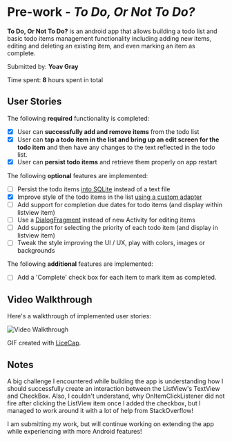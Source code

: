 # Pre-work - *To Do, Or Not To Do?*

**To Do, Or Not To Do?** is an android app that allows building a todo list and basic todo items management functionality including adding new items, 
editing and deleting an existing item, and even marking an item as complete.

Submitted by: **Yoav Gray**

Time spent: **8** hours spent in total

## User Stories

The following **required** functionality is completed:

* [x] User can **successfully add and remove items** from the todo list
* [x] User can **tap a todo item in the list and bring up an edit screen for the todo item** and then have any changes to the text reflected in the todo list.
* [x] User can **persist todo items** and retrieve them properly on app restart

The following **optional** features are implemented:

* [ ] Persist the todo items [into SQLite](http://guides.codepath.com/android/Persisting-Data-to-the-Device#sqlite) instead of a text file
* [x] Improve style of the todo items in the list [using a custom adapter](http://guides.codepath.com/android/Using-an-ArrayAdapter-with-ListView)
* [ ] Add support for completion due dates for todo items (and display within listview item)
* [ ] Use a [DialogFragment](http://guides.codepath.com/android/Using-DialogFragment) instead of new Activity for editing items
* [ ] Add support for selecting the priority of each todo item (and display in listview item)
* [ ] Tweak the style improving the UI / UX, play with colors, images or backgrounds

The following **additional** features are implemented:

* [ ] Add a 'Complete' check box for each item to mark item as completed.

## Video Walkthrough 

Here's a walkthrough of implemented user stories:

<img src='http://i.imgur.com/link/to/your/gif/file.gif' title='Video Walkthrough' width='' alt='Video Walkthrough' />

GIF created with [LiceCap](http://www.cockos.com/licecap/).

## Notes

A big challenge I encountered while building the app is understanding how I should successfully create
an interaction between the ListView's TextView and CheckBox. Also, I couldn't understand, why OnItemClickListener
did not fire after clicking the ListView item once I added the checkbox, but I managed to work around it with a lot
of help from StackOverflow!

I am submitting my work, but will continue working on extending the app while experiencing with more Android features!
